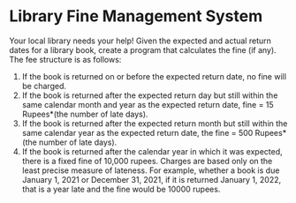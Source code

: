 # Library Fine Management System
Your local library needs your help! Given the expected and actual return dates for a library book, create a program that calculates the fine (if any). The fee structure is as follows: 
1) If the book is returned on or before the expected return date, no fine will be charged.
2) If the book is returned after the expected return day but still within the same calendar month and year as the expected return date, fine = 15 Rupees*(the number of late days).
3) If the book is returned after the expected return month but still within the same calendar year as the expected return date, the fine = 500 Rupees*(the number of late days).
4) If the book is returned after the calendar year in which it was expected, there is a fixed fine of 10,000 rupees.
Charges are based only on the least precise measure of lateness. For example, whether a book is due January 1, 2021 or December 31, 2021, if it is returned January 1, 2022, that is a year late and the fine would be 10000 rupees. 
